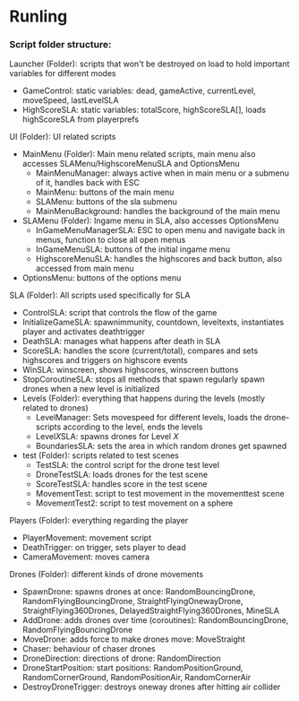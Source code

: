 # Runling

### Script folder structure:

Launcher (Folder): scripts that won't be destroyed on load to hold important variables for different modes
 * GameControl: static variables: dead, gameActive, currentLevel, moveSpeed, lastLevelSLA
 * HighScoreSLA: static variables: totalScore, highScoreSLA[], loads highScoreSLA from playerprefs
    
UI (Folder): UI related scripts
 * MainMenu (Folder): Main menu related scripts, main menu also accesses SLAMenu/HighscoreMenuSLA and OptionsMenu
   * MainMenuManager: always active when in main menu or a submenu of it, handles back with ESC
   * MainMenu: buttons of the main menu
   * SLAMenu: buttons of the sla submenu
   * MainMenuBackground: handles the background of the main menu
 * SLAMenu (Folder): Ingame menu in SLA, also accesses OptionsMenu
   * InGameMenuManagerSLA: ESC to open menu and navigate back in menus, function to close all open menus
   * InGameMenuSLA: buttons of the initial ingame menu
   * HighscoreMenuSLA: handles the highscores and back button, also accessed from main menu
 * OptionsMenu: buttons of the options menu
    
SLA (Folder): All scripts used specifically for SLA
  * ControlSLA: script that controls the flow of the game
  * InitializeGameSLA: spawnimmunity, countdown, leveltexts, instantiates player and activates deathtrigger
  * DeathSLA: manages what happens after death in SLA
  * ScoreSLA: handles the score (current/total), compares and sets highscores and triggers on highscore events
  * WinSLA: winscreen, shows highscores, winscreen buttons
  * StopCoroutineSLA: stops all methods that spawn regularly spawn drones when a new level is initialized
  * Levels (Folder): everything that happens during the levels (mostly related to drones)
    * LevelManager: Sets movespeed for different levels, loads the drone-scripts according to the level, ends the levels
    * Level*X*SLA: spawns drones for Level *X*
    * BoundariesSLA: sets the area in which random drones get spawned
  * test (Folder): scripts related to test scenes
    * TestSLA: the control script for the drone test level
    * DroneTestSLA: loads drones for the test scene
    * ScoreTestSLA: handles score in the test scene
    * MovementTest: script to test movement in the movementtest scene
    * MovementTest2: script to test movement on a sphere

Players (Folder): everything regarding the player
  * PlayerMovement: movement script
  * DeathTrigger: on trigger, sets player to dead
  * CameraMovement: moves camera

Drones (Folder): different kinds of drone movements
  * SpawnDrone: spawns drones at once: RandomBouncingDrone, RandomFlyingBouncingDrone, StraightFlyingOnewayDrone, StraightFlying360Drones, DelayedStraightFlying360Drones, MineSLA
  * AddDrone: adds drones over time (coroutines): RandomBouncingDrone, RandomFlyingBouncingDrone
  * MoveDrone: adds force to make drones move: MoveStraight
  * Chaser: behaviour of chaser drones
  * DroneDirection: directions of drone: RandomDirection
  * DroneStartPosition: start positions: RandomPositionGround, RandomCornerGround, RandomPositionAir, RandomCornerAir
  * DestroyDroneTrigger: destroys oneway drones after hitting air collider
